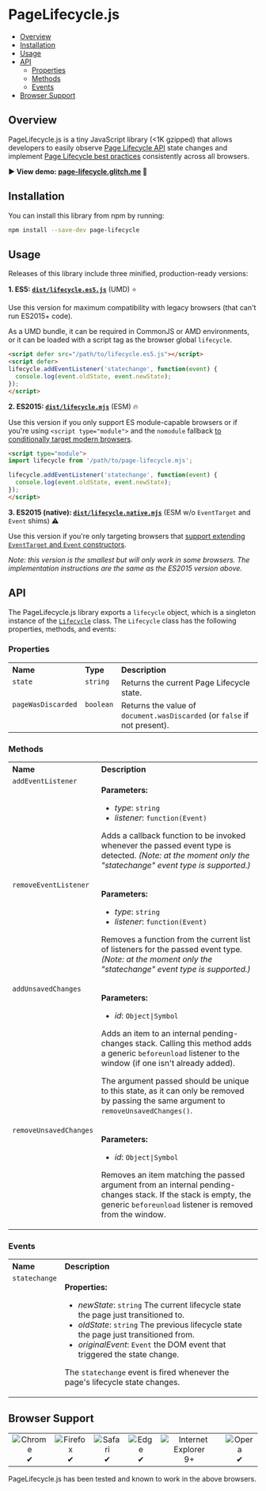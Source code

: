 # PageLifecycle.js

- [Overview](#overview)
- [Installation](#installation)
- [Usage](#usage)
- [API](#api)
  - [Properties](#properties)
  - [Methods](#methods)
  - [Events](#events)
- [Browser Support](#browser-support)


## Overview

PageLifecycle.js is a tiny JavaScript library (<1K gzipped) that allows developers to easily observe [Page Lifecycle API](https://developers.google.com/web/updates/2018/07/page-lifecycle-api) state changes and implement [Page Lifecycle best practices](https://developers.google.com/web/updates/2018/07/page-lifecycle-api#developer-recommendations-for-each-state) consistently across all browsers.

**▶️ View demo: [page-lifecycle.glitch.me](https://page-lifecycle.glitch.me/) 👀**

## Installation

You can install this library from npm by running:

```sh
npm install --save-dev page-lifecycle
```

## Usage

Releases of this library include three minified, production-ready versions:

**1. ES5: [`dist/lifecycle.es5.js`](/dist/lifecycle.es5.js)** (UMD) ⭐

Use this version for maximum compatibility with legacy browsers (that can't run ES2015+ code).

As a UMD bundle, it can be required in CommonJS or AMD environments, or it can be loaded with a script tag as the browser global `lifecycle`.

```html
<script defer src="/path/to/lifecycle.es5.js"></script>
<script defer>
lifecycle.addEventListener('statechange', function(event) {
  console.log(event.oldState, event.newState);
});
</script>
```

**2. ES2015: [`dist/lifecycle.mjs`](/dist/lifecycle.mjs)** (ESM) 🔥

Use this version if you only support ES module-capable browsers or if you're using `<script type="module">` and the `nomodule` fallback [to conditionally target modern browsers](https://philipwalton.com/articles/deploying-es2015-code-in-production-today/).

```html
<script type="module">
import lifecycle from '/path/to/page-lifecycle.mjs';

lifecycle.addEventListener('statechange', function(event) {
  console.log(event.oldState, event.newState);
});
</script>
```


**3. ES2015 (native): [`dist/lifecycle.native.mjs`](/dist/lifecycle.native.mjs)** (ESM w/o `EventTarget` and `Event` shims) ⚠️

Use this version if you're only targeting browsers that [support extending `EventTarget` and `Event` constructors](https://www.chromestatus.com/features/5721972856061952).

*Note: this version is the smallest but will only work in some browsers. The implementation instructions are the same as the ES2015 version above.*

## API

The PageLifecycle.js library exports a `lifecycle` object, which is a singleton instance of the [`Lifecycle`](/src/Lifecycle.mjs) class. The `Lifecycle` class has the following properties, methods, and events:

### Properties

<table>
  <tr valign="top">
    <th align="left">Name</th>
    <th align="left">Type</th>
    <th align="left">Description</th>
  </tr>
  <tr valign="top">
    <td><code>state</code></td>
    <td><code>string</code></td>
    <td>
      Returns the current Page Lifecycle state.
    </td>
  </tr>
  <tr valign="top">
    <td><code>pageWasDiscarded</code></td>
    <td><code>boolean</code></td>
    <td>
      Returns the value of <code>document.wasDiscarded</code> (or <code>false</code> if not present).
    </td>
  </tr>
</table>

### Methods

<table>
  <tr valign="top">
    <th align="left">Name</th>
    <th align="left">Description</th>
  </tr>
  <tr valign="top">
    <td><code>addEventListener</code></td>
    <td>
      <p><strong>Parameters:</strong></p>
      <ul>
        <li><em>type</em>: <code>string</code></li>
        <li><em>listener</em>: <code>function(Event)</code></li>
      </ul>
      <p>Adds a callback function to be invoked whenever the passed event type is detected. <em>(Note: at the moment only the "statechange" event type is supported.)</em></p>
    </td>
  </tr>
  <tr valign="top">
    <td><code>removeEventListener</code></td>
    <td>
      <p><strong>Parameters:</strong></p>
      <ul>
        <li><em>type</em>: <code>string</code></li>
        <li><em>listener</em>: <code>function(Event)</code></li>
      </ul>
      <p>Removes a function from the current list of listeners for the passed event type. <em>(Note: at the moment only the "statechange" event type is supported.)</em></p>
    </td>
  </tr>
  <tr valign="top">
    <td><code>addUnsavedChanges</code></td>
    <td>
      <p><strong>Parameters:</strong></p>
      <ul>
        <li><em>id</em>: <code>Object|Symbol</code></li>
      </ul>
      <p>Adds an item to an internal pending-changes stack. Calling this method adds a generic <code>beforeunload</code> listener to the window (if one isn't already added).</p>
      <p>The argument passed should be unique to this state, as it can only be removed by passing the same argument to <code>removeUnsavedChanges()</code>.
      </p>
    </td>
  </tr>
  <tr valign="top">
    <td><code>removeUnsavedChanges</code></td>
    <td>
      <p><strong>Parameters:</strong></p>
      <ul>
        <li><em>id</em>: <code>Object|Symbol</code></li>
      </ul>
      <p>Removes an item matching the passed argument from an internal pending-changes stack. If the stack is empty, the generic <code>beforeunload</code> listener is removed from the window.</p>
    </td>
  </tr>
</table>

### Events

<table>
  <tr valign="top">
    <th align="left">Name</th>
    <th align="left">Description</th>
  </tr>
  <tr valign="top">
    <td><code>statechange</code></td>
    <td>
      <p><strong>Properties:</strong></p>
      <ul>
        <li><em>newState</em>: <code>string</code> The current lifecycle state the page just transitioned to.</li>
        <li><em>oldState</em>: <code>string</code> The previous lifecycle state the page just transitioned from.</li>
        <li><em>originalEvent</em>: <code>Event</code> the DOM event that triggered the state change.</li>
      </ul>
      <p>The <code>statechange</code> event is fired whenever the page's lifecycle state changes.</p>
    </td>
  </tr>
</table>


## Browser Support

<table>
  <tr>
    <td align="center">
      <img src="https://raw.githubusercontent.com/alrra/browser-logos/39.2.2/src/chrome/chrome_48x48.png" alt="Chrome"><br>
      ✔
    </td>
    <td align="center">
      <img src="https://raw.githubusercontent.com/alrra/browser-logos/39.2.2/src/firefox/firefox_48x48.png" alt="Firefox"><br>
      ✔
    </td>
    <td align="center">
      <img src="https://raw.githubusercontent.com/alrra/browser-logos/39.2.2/src/safari/safari_48x48.png" alt="Safari"><br>
      ✔
    </td>
    <td align="center">
      <img src="https://raw.githubusercontent.com/alrra/browser-logos/39.2.2/src/edge/edge_48x48.png" alt="Edge"><br>
      ✔
    </td>
    <td align="center">
      <img src="https://raw.githubusercontent.com/alrra/browser-logos/39.2.2/src/archive/internet-explorer_9-11/internet-explorer_9-11_48x48.png" alt="Internet Explorer"><br>
      9+
    </td>
    <td align="center">
      <img src="https://raw.githubusercontent.com/alrra/browser-logos/39.2.2/src/opera/opera_48x48.png" alt="Opera"><br>
      ✔
    </td>
  </tr>
</table>

PageLifecycle.js has been tested and known to work in the above browsers.
